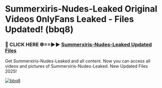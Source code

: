 # Summerxiris-Nudes-Leaked Original Videos 0nlyFans Leaked - Files Updated! (bbq8)

<h3>🔴 CLICK HERE 🌐==►► <a href="https://tinyurl.com/yc6ubb5a" rel="nofollow">Summerxiris-Nudes-Leaked Updated Files</a></h3>

Get Summerxiris-Nudes-Leaked and all content. Now you can access all videos and pictures of Summerxiris-Nudes-Leaked. New Updated Files 2025!

[![bbq8](https://i.imgur.com/7eu0CRL.gif)](https://tinyurl.com/yc6ubb5a)
